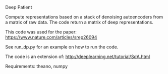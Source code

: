 Deep Patient

Compute representations based on a stack of denoising autoencoders from a matrix of raw data. The code return a matrix of deep representations. 

This code was used for the paper: https://www.nature.com/articles/srep26094

See run_dp.py for an example on how to run the code.

The code is an extension of: http://deeplearning.net/tutorial/SdA.html

Requirements: theano, numpy